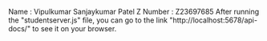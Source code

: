 Name : Vipulkumar Sanjaykumar Patel
Z Number : Z23697685
After running the "studentserver.js" file, you can go to the link "http://localhost:5678/api-docs/" to see it on your browser.


